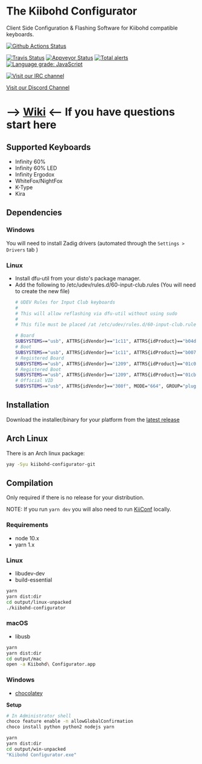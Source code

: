 # The Kiibohd Configurator

Client Side Configuration & Flashing Software for Kiibohd compatible keyboards.

[![Github Actions Status](https://github.com/kiibohd/configurator/workflows/Release/badge.svg)](https://github.com/kiibohd/configurator/actions)

[![Travis Status](https://travis-ci.org/kiibohd/configurator.svg?branch=master)](https://travis-ci.org/kiibohd/configurator) [![Appveyor Status](https://ci.appveyor.com/api/projects/status/keu6at9jdrlvd1g5/branch/master?svg=true)](https://ci.appveyor.com/project/kiibohd/configurator/branch/master)
[![Total alerts](https://img.shields.io/lgtm/alerts/g/kiibohd/configurator.svg?logo=lgtm&logoWidth=18)](https://lgtm.com/projects/g/kiibohd/configurator/alerts/)
[![Language grade: JavaScript](https://img.shields.io/lgtm/grade/javascript/g/kiibohd/configurator.svg?logo=lgtm&logoWidth=18)](https://lgtm.com/projects/g/kiibohd/configurator/context:javascript)


[![Visit our IRC channel](https://kiwiirc.com/buttons/irc.freenode.net/input.club.png)](https://kiwiirc.com/client/irc.freenode.net/#input.club)

[Visit our Discord Channel](https://discord.gg/GACJa4f)

# --> [Wiki](https://kiibohd.github.io/wiki/#/Quickstart) <-- If you have questions start here



## Supported Keyboards

* Infinity 60%
* Infinity 60% LED
* Infinity Ergodox
* WhiteFox/NightFox
* K-Type
* Kira

## Dependencies

### Windows

You will need to install Zadig drivers (automated through the `Settings > Drivers` tab )

### Linux

* Install dfu-util from your disto's package manager.
* Add the following to /etc/udev/rules.d/60-input-club.rules (You will need to create the new file)
  ```bash
  # UDEV Rules for Input Club keyboards
  #
  # This will allow reflashing via dfu-util without using sudo
  #
  # This file must be placed /at /etc/udev/rules.d/60-input-club.rules  (preferred location)

  # Board
  SUBSYSTEMS=="usb", ATTRS{idVendor}=="1c11", ATTRS{idProduct}=="b04d", MODE="664", GROUP="plugdev"
  # Boot
  SUBSYSTEMS=="usb", ATTRS{idVendor}=="1c11", ATTRS{idProduct}=="b007", MODE="664", GROUP="plugdev"
  # Registered Board
  SUBSYSTEMS=="usb", ATTRS{idVendor}=="1209", ATTRS{idProduct}=="01c0", MODE="664", GROUP="plugdev"
  # Registered Boot
  SUBSYSTEMS=="usb", ATTRS{idVendor}=="1209", ATTRS{idProduct}=="01cb", MODE="664", GROUP="plugdev"
  # Official VID
  SUBSYSTEMS=="usb", ATTRS{idVendor}=="308f", MODE="664", GROUP="plugdev"
  ```


## Installation

Download the installer/binary for your platform from the [latest release](https://github.com/kiibohd/configurator/releases/latest)

## Arch Linux
There is an Arch linux package:
```bash
yay -Syu kiibohd-configurator-git
```

## Compilation

Only required if there is no release for your distribution.

NOTE: If you run `yarn dev` you will also need to run [KiiConf](https://github.com/kiibohd/KiiConf) locally.


### Requirements

* node 10.x
* yarn 1.x

### Linux

* libudev-dev
* build-essential

```bash
yarn
yarn dist:dir
cd output/linux-unpacked
./kiibohd-configurator
```

### macOS
* libusb

```bash
yarn
yarn dist:dir
cd output/mac
open -a Kiibohd\ Configurator.app
```


### Windows
* [chocolatey](https://chocolatey.org/)

__Setup__
```bash
# In Administrator shell
choco feature enable -n allowGlobalConfirmation
choco install python python2 nodejs yarn
```

```bash
yarn
yarn dist:dir
cd output/win-unpacked
"Kiibohd Configurator.exe"
```
